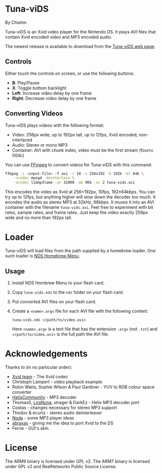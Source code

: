 Tuna-viDS
=========

By Chishm

Tuna-viDS is an Xvid video player for the Nintendo DS. It plays AVI files that
contain Xvid encoded video and MP3 encoded audio.

The newest release is available to download from the
[Tuna-viDS web page](https://www.chishm.com/tuna-vids/index.html).

Controls
--------

Either touch the controls on screen, or use the following buttons:
* **B**: Play/Pause
* **X**: Toggle bottom backlight
* **Left**: Increase video delay by one frame
* **Right**: Decrease video delay by one frame

Converting Videos
-----------------

Tuna-viDS plays videos with the following format:
* Video: 256px wide, up to 192px tall, up to 12fps, Xvid encoded, non-interlaced
* Audio: Stereo or mono MP3
* Container: AVI with chunk index, video must be the first stream (fourcc 00dc)

You can use [FFmpeg](http://ffmpeg.mplayerhq.hu/) to convert videos for
Tuna-viDS with this command:

```sh
ffmpeg -i <input-file> -f avi -r 10 -s 256x192 -b 192k -bt 64k \
	-vcodec mpeg4 -deinterlace \
	-acodec libmp3lame -ar 32000 -ab 96k -ac 2 tuna-vids.avi
```

This encodes the video as Xvid at 256×192px, 10fps, 192±64kbps. You can try up
to 12fps, but anything higher will slow down the decoder too much. It encodes
the audio as stereo MP3 at 32kHz, 96kbps. It muxes it into an AVI container with
the filename `tuna-vids.avi`. Feel free to experiment with bit rates, sample
rates, and frame rates. Just keep the video exactly 256px wide and no more than
192px tall.

Loader
======

Tuna-viDS will load files from the path supplied by a homebrew loader. One such
loader is
[NDS Homebrew Menu](https://github.com/devkitPro/nds-hb-menu/releases).

Usage
-----

1. Install NDS Hombrew Menu to your flash card.
2. Copy `tuna-vids.nds` to the `nds` folder on your flash card.
3. Put converted AVI files on your flash card.
4. Create a `<name>.argv` file for each AVI file with the following content:

   ```
   tuna-vids.nds </path/to/video.avi>
   ```

   Here `<name>.argv` is a text file that has the extension `.argv` (not
   `.txt`) and `</path/to/video.avi>` is the full path the AVI file.

Acknowledgements
================

Thanks to (in no particular order):
* [Xvid team](https://www.xvid.org) - The Xvid codec
* Christoph Lampert - video playback example
* Robin Watts, Sophie Wilson & Paul Gardiner - YUV to RGB colour space converter
* [HelixCommunity](https://helixcommunity.org) - MP3 decoder
* ThomasS, [LiraNuna](http://www.liranuna.com), strager & DarkEz -
  Helix MP3 decoder port
* Costas - changes necessary for stereo MP3 support
* Thoduv & ecurtz - stereo audio deinterleaver
* [Noda](http://noda.free.fr) - some MP3 player ideas
* [abraxas](http://abraxas.no-ip.org/ndsdev/mpeg4/) - giving me the idea to port
  Xvid to the DS
* Ferrie - GUI's skin.

License
=======

The ARM9 binary is licensed under GPL v2.
The ARM7 binary is licensed under GPL v2 and RealNetworks Public Source License.
